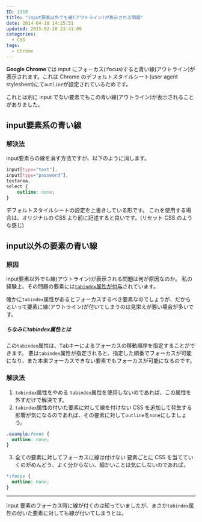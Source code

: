 ```yaml
---
ID: 1218
title: "input要素以外でも線(アウトライン)が表示される問題"
date: 2014-04-18 14:25:51
updated: 2015-02-28 23:41:09
categories:
  - CSS
tags:
  - Chrome
---
```


<b>Google Chrome</b>では input にフォーカス(:focus)すると青い線(アウトライン)が表示されます。これは Chrome のデフォルトスタイルシート(user agent stylesheet)にて<code>outline</code>が設定されているためです。

これとは別に input でない要素でもこの青い線(アウトライン)が表示されることがありました。

<!--more-->
<h2>input要素系の青い線</h2>
<h3>解決法</h3>
input要素らの線を消す方法ですが、以下のように消します。

```css
input[type="text"], 
input[type="password"], 
textarea, 
select {
    outline: none;
}
```

デフォルトスタイルシートの設定を上書きしている形です。
これを使用する場合は、オリジナルの CSS より前に記述すると良いです。<span class="text-muted">(リセット CSS のような感じ)</span>

<h2>input以外の要素の青い線</h2>

<h3>原因</h3>

input要素以外でも線(アウトライン)が表示される問題は何が原因なのか。
私の経験上、その問題の要素には<u><code>tabindex</code>属性が付与</u>されています。

確かに<code>tabindex</code>属性があるとフォーカスするべき要素なのでしょうが、だからといって要素に線(アウトライン)が付いてしまうのは見栄えが悪い場合が多いです。

<h5 class="h4">ちなみにtabindex属性とは</h6>

この<code>tabindex</code>属性は、<kbd>Tabキー</kbd>によるフォーカスの移動順序を指定することができます。
要は<code>tabindex</code>属性が指定されると、指定した順番でフォーカスが可能になり、また本来フォーカスできない要素でもフォーカスが可能になるのです。

<h3>解決法</h3>

1. `tabindex`属性をやめる
  `tabindex`属性を使用しないのであれば、この属性を外すだけで解決です。
2. `tabindex`属性の付いた要素に対して線を付けない
  CSS を追加して発生する影響が気になるのであれば、その要素に対して<code>outline</code>を<code>none</code>にしましょう。

  ```css
  .example:focus {
    outline: none;
  }
  ```

3. 全ての要素に対してフォーカスに線は付けない
  要素ごとに CSS を当てていくのがめんどう、よく分からない、細かいことは気にしないのであれば。
  ```css
  *:focus {
    outline: none;
  }
  ```

---

input 要素のフォーカス時に線が付くのは知っていましたが、まさか<code>tabindex</code>属性の付いた要素に対しても線が付いてしまうとは。
